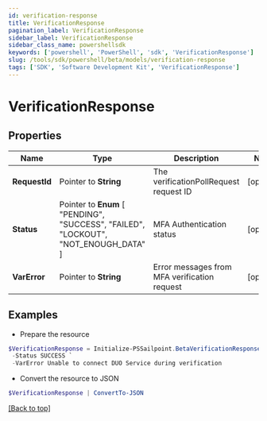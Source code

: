 ```yaml
---
id: verification-response
title: VerificationResponse
pagination_label: VerificationResponse
sidebar_label: VerificationResponse
sidebar_class_name: powershellsdk
keywords: ['powershell', 'PowerShell', 'sdk', 'VerificationResponse'] 
slug: /tools/sdk/powershell/beta/models/verification-response
tags: ['SDK', 'Software Development Kit', 'VerificationResponse']
---
```



# VerificationResponse

## Properties

Name | Type | Description | Notes
------------ | ------------- | ------------- | -------------
**RequestId** |  Pointer to **String** | The verificationPollRequest request ID | [optional] 
**Status** |  Pointer to  **Enum** [  "PENDING",    "SUCCESS",    "FAILED",    "LOCKOUT",    "NOT_ENOUGH_DATA" ] | MFA Authentication status | [optional] 
**VarError** |  Pointer to **String** | Error messages from MFA verification request | [optional] 

## Examples

- Prepare the resource
```powershell
$VerificationResponse = Initialize-PSSailpoint.BetaVerificationResponse  -RequestId 089899f13a8f4da7824996191587bab9 `
 -Status SUCCESS `
 -VarError Unable to connect DUO Service during verification
```

- Convert the resource to JSON
```powershell
$VerificationResponse | ConvertTo-JSON
```


[[Back to top]](#) 

